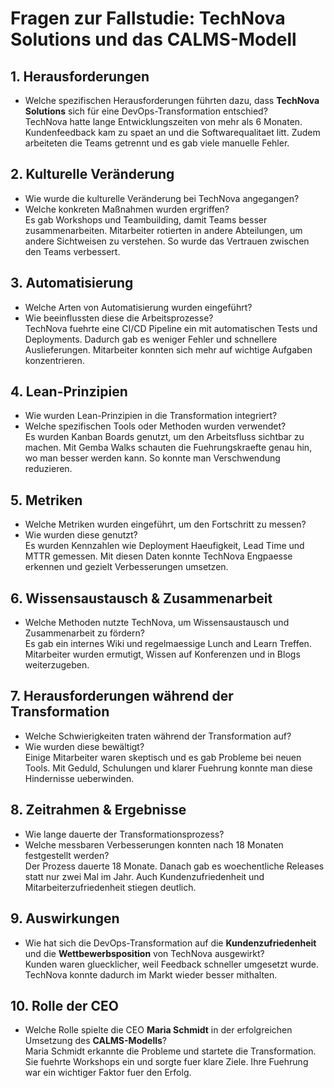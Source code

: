# Fragen zur Fallstudie: TechNova Solutions und das CALMS-Modell

## 1. Herausforderungen
- Welche spezifischen Herausforderungen führten dazu, dass **TechNova Solutions** sich für eine DevOps-Transformation entschied?  
TechNova hatte lange Entwicklungszeiten von mehr als 6 Monaten. Kundenfeedback kam zu spaet an und die Softwarequalitaet litt. Zudem arbeiteten die Teams getrennt und es gab viele manuelle Fehler.

## 2. Kulturelle Veränderung
- Wie wurde die kulturelle Veränderung bei TechNova angegangen?  
- Welche konkreten Maßnahmen wurden ergriffen?  
Es gab Workshops und Teambuilding, damit Teams besser zusammenarbeiten. Mitarbeiter rotierten in andere Abteilungen, um andere Sichtweisen zu verstehen. So wurde das Vertrauen zwischen den Teams verbessert.

## 3. Automatisierung
- Welche Arten von Automatisierung wurden eingeführt?  
- Wie beeinflussten diese die Arbeitsprozesse?  
TechNova fuehrte eine CI/CD Pipeline ein mit automatischen Tests und Deployments. Dadurch gab es weniger Fehler und schnellere Auslieferungen. Mitarbeiter konnten sich mehr auf wichtige Aufgaben konzentrieren.

## 4. Lean-Prinzipien
- Wie wurden Lean-Prinzipien in die Transformation integriert?  
- Welche spezifischen Tools oder Methoden wurden verwendet?  
Es wurden Kanban Boards genutzt, um den Arbeitsfluss sichtbar zu machen. Mit Gemba Walks schauten die Fuehrungskraefte genau hin, wo man besser werden kann. So konnte man Verschwendung reduzieren.

## 5. Metriken
- Welche Metriken wurden eingeführt, um den Fortschritt zu messen?  
- Wie wurden diese genutzt?  
Es wurden Kennzahlen wie Deployment Haeufigkeit, Lead Time und MTTR gemessen. Mit diesen Daten konnte TechNova Engpaesse erkennen und gezielt Verbesserungen umsetzen.

## 6. Wissensaustausch & Zusammenarbeit
- Welche Methoden nutzte TechNova, um Wissensaustausch und Zusammenarbeit zu fördern?  
Es gab ein internes Wiki und regelmaessige Lunch and Learn Treffen. Mitarbeiter wurden ermutigt, Wissen auf Konferenzen und in Blogs weiterzugeben.

## 7. Herausforderungen während der Transformation
- Welche Schwierigkeiten traten während der Transformation auf?  
- Wie wurden diese bewältigt?  
Einige Mitarbeiter waren skeptisch und es gab Probleme bei neuen Tools. Mit Geduld, Schulungen und klarer Fuehrung konnte man diese Hindernisse ueberwinden.

## 8. Zeitrahmen & Ergebnisse
- Wie lange dauerte der Transformationsprozess?  
- Welche messbaren Verbesserungen konnten nach 18 Monaten festgestellt werden?  
Der Prozess dauerte 18 Monate. Danach gab es woechentliche Releases statt nur zwei Mal im Jahr. Auch Kundenzufriedenheit und Mitarbeiterzufriedenheit stiegen deutlich.

## 9. Auswirkungen
- Wie hat sich die DevOps-Transformation auf die **Kundenzufriedenheit** und die **Wettbewerbsposition** von TechNova ausgewirkt?  
Kunden waren gluecklicher, weil Feedback schneller umgesetzt wurde. TechNova konnte dadurch im Markt wieder besser mithalten.

## 10. Rolle der CEO
- Welche Rolle spielte die CEO **Maria Schmidt** in der erfolgreichen Umsetzung des **CALMS-Modells**?  
Maria Schmidt erkannte die Probleme und startete die Transformation. Sie fuehrte Workshops ein und sorgte fuer klare Ziele. Ihre Fuehrung war ein wichtiger Faktor fuer den Erfolg.
